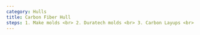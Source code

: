 ```yaml
---
category: Hulls
title: Carbon Fiber Hull
steps: 1. Make molds <br> 2. Duratech molds <br> 3. Carbon Layups <br> 4. Magic (TODO => ask mechanical team for details)
---
```

